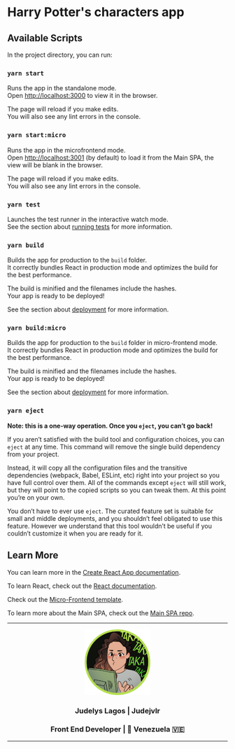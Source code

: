 # Harry Potter's characters app

## Available Scripts

In the project directory, you can run:

### `yarn start`

Runs the app in the standalone mode.\
Open [http://localhost:3000](http://localhost:3000) to view it in the browser.

The page will reload if you make edits.\
You will also see any lint errors in the console.

### `yarn start:micro`

Runs the app in the microfrontend mode.\
Open [http://localhost:3001](http://localhost:3001) (by default) to load it from the Main SPA, the view will be blank in the browser.

The page will reload if you make edits.\
You will also see any lint errors in the console.

### `yarn test`

Launches the test runner in the interactive watch mode.\
See the section about [running tests](https://facebook.github.io/create-react-app/docs/running-tests) for more information.

### `yarn build`

Builds the app for production to the `build` folder.\
It correctly bundles React in production mode and optimizes the build for the best performance.

The build is minified and the filenames include the hashes.\
Your app is ready to be deployed!

See the section about [deployment](https://facebook.github.io/create-react-app/docs/deployment) for more information.

### `yarn build:micro`

Builds the app for production to the `build` folder in micro-frontend mode.\
It correctly bundles React in production mode and optimizes the build for the best performance.

The build is minified and the filenames include the hashes.\
Your app is ready to be deployed!

See the section about [deployment](https://facebook.github.io/create-react-app/docs/deployment) for more information.

### `yarn eject`

**Note: this is a one-way operation. Once you `eject`, you can’t go back!**

If you aren’t satisfied with the build tool and configuration choices, you can `eject` at any time. This command will remove the single build dependency from your project.

Instead, it will copy all the configuration files and the transitive dependencies (webpack, Babel, ESLint, etc) right into your project so you have full control over them. All of the commands except `eject` will still work, but they will point to the copied scripts so you can tweak them. At this point you’re on your own.

You don’t have to ever use `eject`. The curated feature set is suitable for small and middle deployments, and you shouldn’t feel obligated to use this feature. However we understand that this tool wouldn’t be useful if you couldn’t customize it when you are ready for it.

## Learn More

You can learn more in the [Create React App documentation](https://facebook.github.io/create-react-app/docs/getting-started).

To learn React, check out the [React documentation](https://reactjs.org/).

Check out the [Micro-Frontend template](https://www.npmjs.com/package/cra-template-microfrontend-typescript).

To learn more about the Main SPA, check out the [Main SPA repo](https://github.com/gabrielcerutti/main-spa).

----
<div align="center">
  <img height="150" src="https://github.com/Judejvlr/Judejvlr/blob/e9bd7a9a7650f19d71658d2ce4085a49dbf24db3/JudejvlrTyping.png">
  <h3> Judelys Lagos | Judejvlr </h3>
  <h3> Front End Developer | 📍 Venezuela 🇻🇪 </h3>
</div>

----